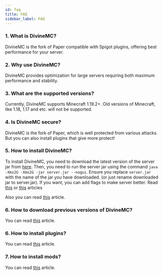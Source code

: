 ```yaml
---
id: faq
title: FAQ
sidebar_label: FAQ
---
```


### 1. What is DivineMC?

DivineMC is the fork of Paper compatible with Spigot plugins, offering best performance for your server.

### 2. Why use DivineMC?

DivineMC provides optimization for large servers requiring both maximum performance and stability.

### 3. What are the supported versions?

Currently, DivineMC supports Minecraft 1.19.2+. Old versions of Minecraft, like 1.18, 1.17 and etc. will not be supported.

### 4. Is DivineMC secure?

DivineMC is the fork of Paper, which is well protected from various attacks. But you can also install plugins that give more protect!

### 5. How to install DivineMC?

To install DivineMC, you need to download the latest version of the server jar from [here](https://github.com/DivineMC/DivineMC/releases/latest). Then, you need to run the server jar using the command `java -Xms2G -Xmx2G -jar server.jar --nogui`. Ensure you replace `server.jar` with the name of the jar you have downloaded. (or just rename downloaded jar to server.jar). If you want, you can add flags to make server better. Read [this](https://divinemc.bxteam.gq/blog/2022/12/30/Aikar-Flags) or [this](https://divinemc.bxteam.gq/blog/2023/01/20/Updated-Aikar-Flags) articles

Also you can read [this](https://divinemc.bxteam.gq/docs/getting-started#downloading-divinemc) article.

### 6. How to download previous versions of DivineMC?

You can read [this](https://divinemc.bxteam.gq/docs/getting-started#downloading-older-versions-of-divinemc) article.

### 6. How to install plugins?

You can read [this](https://divinemc.bxteam.gq/docs/how-to-guides#how-to-install-plugins) article.

### 7. How to install mods?

You can read [this](https://divinemc.bxteam.gq/docs/how-to-guides#how-to-install-mods) article.
